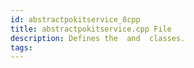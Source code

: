 ```yaml
---
id: abstractpokitservice_8cpp
title: abstractpokitservice.cpp File
description: Defines the  and  classes.
tags:
---
```

